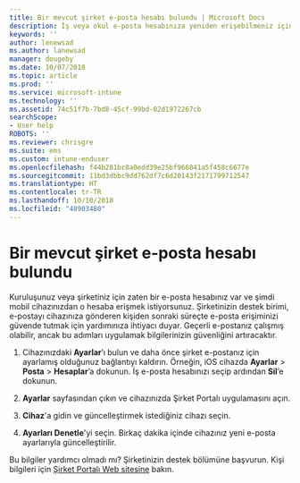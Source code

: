 ```yaml
---
title: Bir mevcut şirket e-posta hesabı bulundu | Microsoft Docs
description: İş veya okul e-posta hesabınıza yeniden erişebilmeniz için cihazınıza güncelleştirme uygulama yöntemleri anlatılmaktadır.
keywords: ''
author: lenewsad
ms.author: lanewsad
manager: dougeby
ms.date: 10/07/2018
ms.topic: article
ms.prod: ''
ms.service: microsoft-intune
ms.technology: ''
ms.assetid: 74c51f7b-7bd8-45cf-99bd-02d1972267cb
searchScope:
- User help
ROBOTS: ''
ms.reviewer: chrisgre
ms.suite: ems
ms.custom: intune-enduser
ms.openlocfilehash: f44b281bc8a0edd39e25bf966841a5f458c6677e
ms.sourcegitcommit: 11bd3dbbc9dd762df7c6d20143f2171799712547
ms.translationtype: HT
ms.contentlocale: tr-TR
ms.lasthandoff: 10/10/2018
ms.locfileid: "48903480"
---
```

# <a name="an-existing-company-email-account-was-found"></a>Bir mevcut şirket e-posta hesabı bulundu

Kuruluşunuz veya şirketiniz için zaten bir e-posta hesabınız var ve şimdi mobil cihazınızdan o hesaba erişmek istiyorsunuz. Şirketinizin destek birimi, e-postayı cihazınıza gönderen kişiden sonraki süreçte e-posta erişiminizi güvende tutmak için yardımınıza ihtiyacı duyar. Geçerli e-postanız çalışmış olabilir, ancak bu adımları uygulamak bilgilerinizin güvenliğini artıracaktır.

1.  Cihazınızdaki **Ayarlar**’ı bulun ve daha önce şirket e-postanız için ayarlamış olduğunuz bağlantıyı kaldırın.  Örneğin, iOS cihazda **Ayarlar** > **Posta** > **Hesaplar**’a dokunun. İş e-posta hesabınızı seçip ardından **Sil**’e dokunun.

2.  **Ayarlar** sayfasından çıkın ve cihazınızda Şirket Portalı uygulamasını açın.  

3. **Cihaz**'a gidin ve güncelleştirmek istediğiniz cihazı seçin.

4. **Ayarları Denetle**'yi seçin. Birkaç dakika içinde cihazınız yeni e-posta ayarlarıyla güncelleştirilir.

Bu bilgiler yardımcı olmadı mı? Şirketinizin destek bölümüne başvurun. Kişi bilgileri için [Şirket Portalı Web sitesine](https://go.microsoft.com/fwlink/?linkid=2010980) bakın.
